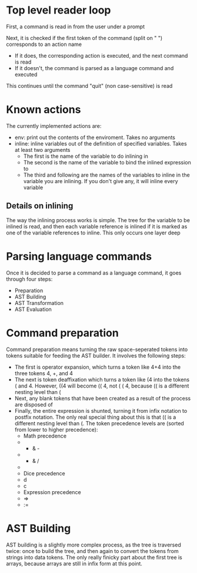 # Top level reader loop
First, a command is read in from the user under a prompt

Next, it is checked if the first token of the command (split on " ")
corresponds to an action name
* If it does, the corresponding action is executed, and the next command is
  read
* If it doesn't, the command is parsed as a language command and executed

This continues until the command "quit" (non case-sensitive) is read

# Known actions
The currently implemented actions are:
* env: print out the contents of the enviroment. Takes no arguments
* inline: inline variables out of the definition of specified variables. Takes
  at least two arguments
  * The first is the name of the variable to do inlining in
  * The second is the name of the variable to bind the inlined expression to
  * The third and following are the names of the variables to inline in the
	variable you are inlining. If you don't give any, it will inline every
	variable

## Details on inlining
The way the inlining process works is simple. The tree for the variable to be
inlined is read, and then each variable reference is inlined if it is marked as
one of the variable references to inline. This only occurs one layer deep

# Parsing language commands
Once it is decided to parse a command as a language command, it goes through
four steps:
* Preparation
* AST Building
* AST Transformation
* AST Evaluation

# Command preparation
Command preparation means turning the raw space-seperated tokens into tokens
suitable for feeding the AST builder. It involves the following steps:
* The first is operator expansion, which turns a token like 4+4 into the three
  tokens 4, +, and 4
* The next is token deaffixation which turns a token like (4 into the tokens (
  and 4. However, ((4 will become (( 4, not ( ( 4, because (( is a different
  nesting level than (
* Next, any blank tokens that have been created as a result of the process are
  disposed of
* Finally, the entire expression is shunted, turning it from infix notation to
  postfix notation. The only real special thing about this is that (( is a
  different nesting level than (. The token precedence levels are (sorted from
  lower to higher precedence): 
  * Math precedence
   * + & -
   * * & /
   * 
  * Dice precedence
   * d
   * c
  * Expression precedence
   * =>
   * :=

# AST Building
AST building is a slightly more complex process, as the tree is traversed
twice: once to build the tree, and then again to convert the tokens from
strings into data tokens. The only really finicky part about the first tree is
arrays, because arrays are still in infix form at this point.
